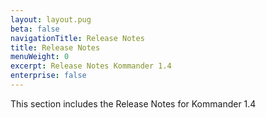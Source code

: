```yaml
---
layout: layout.pug
beta: false
navigationTitle: Release Notes
title: Release Notes
menuWeight: 0
excerpt: Release Notes Kommander 1.4
enterprise: false
---
```


This section includes the Release Notes for Kommander 1.4
